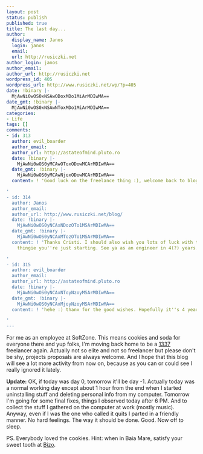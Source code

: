 ```yaml
---
layout: post
status: publish
published: true
title: The last day...
author:
  display_name: Janos
  login: janos
  email: 
  url: http://rusiczki.net
author_login: janos
author_email: 
author_url: http://rusiczki.net
wordpress_id: 405
wordpress_url: http://www.rusiczki.net/wp/?p=405
date: !binary |-
  MjAwNi0wOS0xNSAwODoxMDo1MiArMDIwMA==
date_gmt: !binary |-
  MjAwNi0wOS0xNSAwNToxMDo1MiArMDIwMA==
categories:
- Life
tags: []
comments:
- id: 313
  author: evil_boarder
  author_email: 
  author_url: http://astateofmind.pluto.ro
  date: !binary |-
    MjAwNi0wOS0yMCAwOToxODowMCArMDIwMA==
  date_gmt: !binary |-
    MjAwNi0wOS0yMCAwNjoxODowMCArMDIwMA==
  content: ! 'Good luck on the freelance thing :), welcome back to blogging

'
- id: 314
  author: Janos
  author_email: 
  author_url: http://www.rusiczki.net/blog/
  date: !binary |-
    MjAwNi0wOS0yNCAxNDozOTo1MSArMDIwMA==
  date_gmt: !binary |-
    MjAwNi0wOS0yNCAxMTozOTo1MSArMDIwMA==
  content: ! 'Thanks Cristi. I should also wish you lots of luck with that University
    thingie you''re just starting. See ya as an engineer in 4(?) years. :)

'
- id: 315
  author: evil_boarder
  author_email: 
  author_url: http://astateofmind.pluto.ro
  date: !binary |-
    MjAwNi0wOS0yNCAxNToyNzoyMSArMDIwMA==
  date_gmt: !binary |-
    MjAwNi0wOS0yNCAxMjoyNzoyMSArMDIwMA==
  content: ! 'hehe :) thanx for the good wishes. Hopefully it''s 4 years :)

'
---
```

<p>For me as an employee at SoftZone. This means cookies and soda for everyone there and yup folks, I'm moving back home to be a <a href="http://www.urbandictionary.com/define.php?term=1337">1337</a> freelancer again. Actually not so elite and not so freelancer but please don't be shy, projects proposals are always welcome. And I hope that this blog will see a lot more activity from now on, because as you can or could see I really ignored it lately.</p>
<p><strong>Update:</strong> OK, if today was day 0, tomorrow it'll be day -1. Actually today was a normal working day except about 1 hour from the end when I started uninstalling stuff and deleting personal info from my computer. Tomorrow I'm going for some final fixes, things I observed today after 6 PM. And to collect the stuff I gathered on the computer at work (mostly music). Anyway, even if I was the one who called it quits I parted in a friendly manner. No hard feelings. The way it should be done. Good. Now off to sleep.</p>
<p>PS. Everybody loved the cookies. Hint: when in Baia Mare, satisfy your sweet tooth at <a href="http://www.traseeurbane.ro/firma0p.php?firma=2&id=514&nrows=47" title="Romanian content">Bizo</a>.</p>
